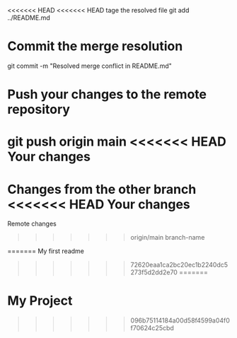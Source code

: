 <<<<<<< HEAD
<<<<<<< HEAD
tage the resolved file
git add ../README.md

# Commit the merge resolution
git commit -m "Resolved merge conflict in README.md"

# Push your changes to the remote repository
git push origin main
<<<<<<< HEAD
Your changes
=======
Changes from the other branch
<<<<<<< HEAD
Your changes
=======
Remote changes
>>>>>>> origin/main
>>>>>>> branch-name

=======
My first readme
>>>>>>> 72620eaa1ca2bc20ec1b2240dc5273f5d2dd2e70
=======
# My Project
>>>>>>> 096b75114184a00d58f4599a04f0f70624c25cbd
